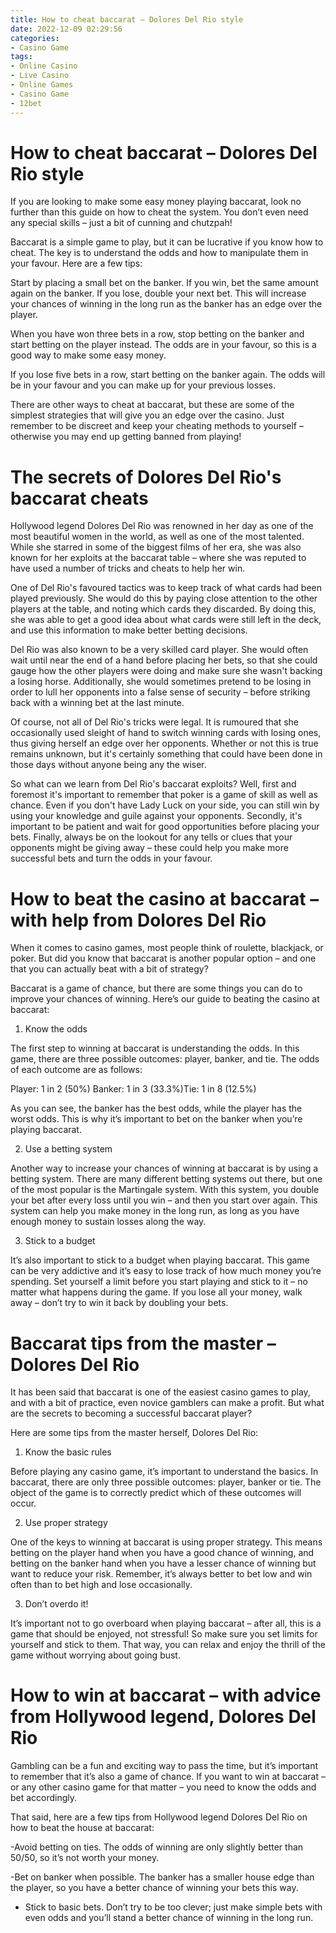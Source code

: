 ```yaml
---
title: How to cheat baccarat – Dolores Del Rio style
date: 2022-12-09 02:29:56
categories:
- Casino Game
tags:
- Online Casino
- Live Casino
- Online Games
- Casino Game
- 12bet
---
```



#  How to cheat baccarat – Dolores Del Rio style

If you are looking to make some easy money playing baccarat, look no further than this guide on how to cheat the system. You don’t even need any special skills – just a bit of cunning and chutzpah!

Baccarat is a simple game to play, but it can be lucrative if you know how to cheat. The key is to understand the odds and how to manipulate them in your favour. Here are a few tips:

Start by placing a small bet on the banker. If you win, bet the same amount again on the banker. If you lose, double your next bet. This will increase your chances of winning in the long run as the banker has an edge over the player.

When you have won three bets in a row, stop betting on the banker and start betting on the player instead. The odds are in your favour, so this is a good way to make some easy money.

If you lose five bets in a row, start betting on the banker again. The odds will be in your favour and you can make up for your previous losses.

There are other ways to cheat at baccarat, but these are some of the simplest strategies that will give you an edge over the casino. Just remember to be discreet and keep your cheating methods to yourself – otherwise you may end up getting banned from playing!

#  The secrets of Dolores Del Rio's baccarat cheats

 Hollywood legend Dolores Del Rio was renowned in her day as one of the most beautiful women in the world, as well as one of the most talented. While she starred in some of the biggest films of her era, she was also known for her exploits at the baccarat table – where she was reputed to have used a number of tricks and cheats to help her win.

One of Del Rio's favoured tactics was to keep track of what cards had been played previously. She would do this by paying close attention to the other players at the table, and noting which cards they discarded. By doing this, she was able to get a good idea about what cards were still left in the deck, and use this information to make better betting decisions.

Del Rio was also known to be a very skilled card player. She would often wait until near the end of a hand before placing her bets, so that she could gauge how the other players were doing and make sure she wasn't backing a losing horse. Additionally, she would sometimes pretend to be losing in order to lull her opponents into a false sense of security – before striking back with a winning bet at the last minute.

Of course, not all of Del Rio's tricks were legal. It is rumoured that she occasionally used sleight of hand to switch winning cards with losing ones, thus giving herself an edge over her opponents. Whether or not this is true remains unknown, but it's certainly something that could have been done in those days without anyone being any the wiser.

So what can we learn from Del Rio's baccarat exploits? Well, first and foremost it's important to remember that poker is a game of skill as well as chance. Even if you don't have Lady Luck on your side, you can still win by using your knowledge and guile against your opponents. Secondly, it's important to be patient and wait for good opportunities before placing your bets. Finally, always be on the lookout for any tells or clues that your opponents might be giving away – these could help you make more successful bets and turn the odds in your favour.

#  How to beat the casino at baccarat – with help from Dolores Del Rio

When it comes to casino games, most people think of roulette, blackjack, or poker. But did you know that baccarat is another popular option – and one that you can actually beat with a bit of strategy?

Baccarat is a game of chance, but there are some things you can do to improve your chances of winning. Here’s our guide to beating the casino at baccarat:

1. Know the odds

The first step to winning at baccarat is understanding the odds. In this game, there are three possible outcomes: player, banker, and tie. The odds of each outcome are as follows:

Player: 1 in 2 (50%)
Banker: 1 in 3 (33.3%)Tie: 1 in 8 (12.5%)

As you can see, the banker has the best odds, while the player has the worst odds. This is why it’s important to bet on the banker when you’re playing baccarat.

2. Use a betting system

Another way to increase your chances of winning at baccarat is by using a betting system. There are many different betting systems out there, but one of the most popular is the Martingale system. With this system, you double your bet after every loss until you win – and then you start over again. This system can help you make money in the long run, as long as you have enough money to sustain losses along the way.

3. Stick to a budget

It’s also important to stick to a budget when playing baccarat. This game can be very addictive and it’s easy to lose track of how much money you’re spending. Set yourself a limit before you start playing and stick to it – no matter what happens during the game. If you lose all your money, walk away – don’t try to win it back by doubling your bets.

#  Baccarat tips from the master – Dolores Del Rio

It has been said that baccarat is one of the easiest casino games to play, and with a bit of practice, even novice gamblers can make a profit. But what are the secrets to becoming a successful baccarat player?

Here are some tips from the master herself, Dolores Del Rio:

1. Know the basic rules

Before playing any casino game, it’s important to understand the basics. In baccarat, there are only three possible outcomes: player, banker or tie. The object of the game is to correctly predict which of these outcomes will occur.

2. Use proper strategy

One of the keys to winning at baccarat is using proper strategy. This means betting on the player hand when you have a good chance of winning, and betting on the banker hand when you have a lesser chance of winning but want to reduce your risk. Remember, it’s always better to bet low and win often than to bet high and lose occasionally.

3. Don’t overdo it!

It’s important not to go overboard when playing baccarat – after all, this is a game that should be enjoyed, not stressful! So make sure you set limits for yourself and stick to them. That way, you can relax and enjoy the thrill of the game without worrying about going bust.

#  How to win at baccarat – with advice from Hollywood legend, Dolores Del Rio

Gambling can be a fun and exciting way to pass the time, but it’s important to remember that it’s also a game of chance. If you want to win at baccarat – or any other casino game for that matter – you need to know the odds and bet accordingly.

That said, here are a few tips from Hollywood legend Dolores Del Rio on how to beat the house at baccarat:

-Avoid betting on ties. The odds of winning are only slightly better than 50/50, so it’s not worth your money.

-Bet on banker when possible. The banker has a smaller house edge than the player, so you have a better chance of winning your bets this way.

- Stick to basic bets. Don’t try to be too clever; just make simple bets with even odds and you’ll stand a better chance of winning in the long run.